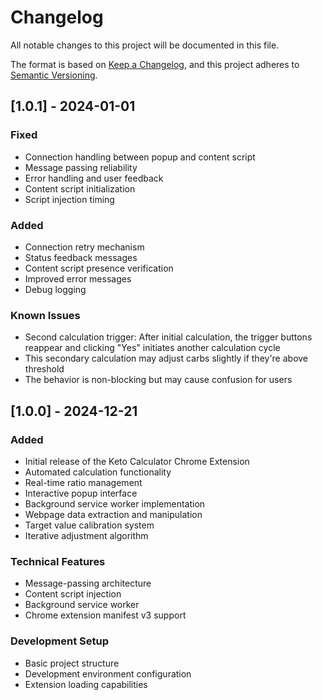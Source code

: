 # Changelog

All notable changes to this project will be documented in this file.

The format is based on [Keep a Changelog](https://keepachangelog.com/en/1.0.0/),
and this project adheres to [Semantic Versioning](https://semver.org/spec/v2.0.0.html).

## [1.0.1] - 2024-01-01

### Fixed
- Connection handling between popup and content script
- Message passing reliability
- Error handling and user feedback
- Content script initialization
- Script injection timing

### Added
- Connection retry mechanism
- Status feedback messages
- Content script presence verification
- Improved error messages
- Debug logging

### Known Issues
- Second calculation trigger: After initial calculation, the trigger buttons reappear and clicking "Yes" initiates another calculation cycle
- This secondary calculation may adjust carbs slightly if they're above threshold
- The behavior is non-blocking but may cause confusion for users

## [1.0.0] - 2024-12-21

### Added
- Initial release of the Keto Calculator Chrome Extension
- Automated calculation functionality
- Real-time ratio management
- Interactive popup interface
- Background service worker implementation
- Webpage data extraction and manipulation
- Target value calibration system
- Iterative adjustment algorithm

### Technical Features
- Message-passing architecture
- Content script injection
- Background service worker
- Chrome extension manifest v3 support

### Development Setup
- Basic project structure
- Development environment configuration
- Extension loading capabilities
